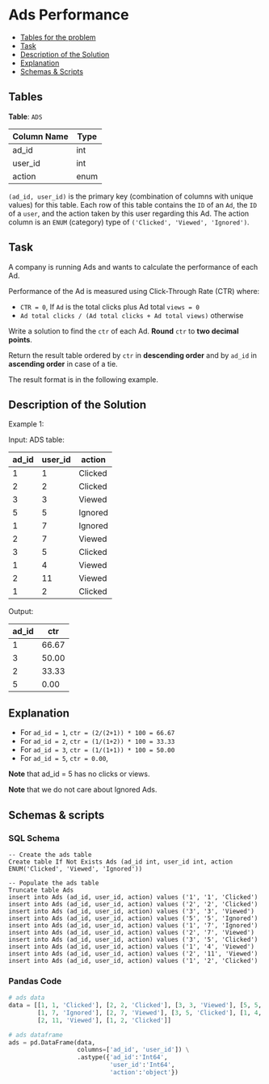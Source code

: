 # Ads Performance

- [Tables for the problem](#tables)
- [Task](#task)
- [Description of the Solution](#description-of-the-solution)
- [Explanation](#explanation)
- [Schemas & Scripts](#schemas--scripts)

## Tables 

**Table**: `ADS`

| Column Name | Type |
|-------------|------|
| ad_id       | int  |
| user_id     | int  |
| action      | enum |

`(ad_id, user_id)` is the primary key (combination of columns with unique values) for this table.
Each row of this table contains the `ID` of an `Ad`, the `ID` of a `user`, and the action taken by this user 
regarding this Ad. The action column is an `ENUM` (category) type of `('Clicked', 'Viewed', 'Ignored')`.

## Task

A company is running Ads and wants to calculate the performance of each Ad.

Performance of the Ad is measured using Click-Through Rate (CTR) where:
- `CTR = 0`, If  `Ad` is the total clicks plus Ad total `views = 0` 
- `Ad total clicks / (Ad total clicks + Ad total views)` otherwise

Write a solution to find the `ctr` of each Ad. **Round** `ctr` to **two decimal points**.

Return the result table ordered by `ctr` in **descending order** and by `ad_id` in **ascending order** in case of a tie.

The result format is in the following example.

## Description of the Solution ##

Example 1:

Input: 
ADS table:

| ad_id | user_id | action  |
|-------|---------|---------|
| 1     | 1       | Clicked |
| 2     | 2       | Clicked |
| 3     | 3       | Viewed  |
| 5     | 5       | Ignored |
| 1     | 7       | Ignored |
| 2     | 7       | Viewed  |
| 3     | 5       | Clicked |
| 1     | 4       | Viewed  |
| 2     | 11      | Viewed  |
| 1     | 2       | Clicked |

Output: 

| ad_id | ctr   |
|-------|-------|
| 1     | 66.67 |
| 3     | 50.00 |
| 2     | 33.33 |
| 5     | 0.00  |

## Explanation ##

- For `ad_id = 1`, `ctr = (2/(2+1)) * 100 = 66.67`
- For `ad_id = 2`, `ctr = (1/(1+2)) * 100 = 33.33`
- For `ad_id = 3`, `ctr = (1/(1+1)) * 100 = 50.00`
- For `ad_id = 5`, `ctr = 0.00`, 

**Note** that ad_id = 5 has no clicks or views.

**Note** that we do not care about Ignored Ads.

## Schemas & scripts

### SQL Schema

```genericsql
-- Create the ads table
Create table If Not Exists Ads (ad_id int, user_id int, action ENUM('Clicked', 'Viewed', 'Ignored'))
    
-- Populate the ads table
Truncate table Ads
insert into Ads (ad_id, user_id, action) values ('1', '1', 'Clicked')
insert into Ads (ad_id, user_id, action) values ('2', '2', 'Clicked')
insert into Ads (ad_id, user_id, action) values ('3', '3', 'Viewed')
insert into Ads (ad_id, user_id, action) values ('5', '5', 'Ignored')
insert into Ads (ad_id, user_id, action) values ('1', '7', 'Ignored')
insert into Ads (ad_id, user_id, action) values ('2', '7', 'Viewed')
insert into Ads (ad_id, user_id, action) values ('3', '5', 'Clicked')
insert into Ads (ad_id, user_id, action) values ('1', '4', 'Viewed')
insert into Ads (ad_id, user_id, action) values ('2', '11', 'Viewed')
insert into Ads (ad_id, user_id, action) values ('1', '2', 'Clicked')
```

### Pandas Code

```python
# ads data
data = [[1, 1, 'Clicked'], [2, 2, 'Clicked'], [3, 3, 'Viewed'], [5, 5, 'Ignored'], 
        [1, 7, 'Ignored'], [2, 7, 'Viewed'], [3, 5, 'Clicked'], [1, 4, 'Viewed'], 
        [2, 11, 'Viewed'], [1, 2, 'Clicked']]

# ads dataframe
ads = pd.DataFrame(data, 
                   columns=['ad_id', 'user_id']) \
                   .astype({'ad_id':'Int64', 
                            'user_id':'Int64', 
                            'action':'object'})
```